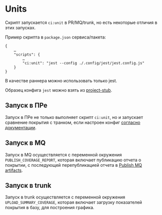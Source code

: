 # Units 

Скрипт запускается  `ci:unit` в PR/MQ/trunk, но есть некоторые отличия в этих запусках.

Пример скрипта в `package.json` сервиса/пакета:
```
{
    …
    "scripts": {
        …
        "ci:unit": "jest --config ./.config/jest/jest.config.js"
    }
}
```
В качестве раннера можно использовать только jest.

Образец конфига `jest` можно взять из [project-stub](../../services/stub/.config/jest/jest.config.js).

## Запуск в ПРе

Запуск в ПРе не только выполняет скрипт `ci:unit`, но и запускает сравнение покрытия с транком, если настроен конфиг [согласно документации](../how-to/coverage/unit.md).

## Запуск в MQ

Запуск в MQ осуществляется с переменной окружения `PUBLISH_COVERAGE_REPORT`, которая включает публикацию отчета о покрытии, с последующей перепубликацией отчета в [Publish MQ artifacts](./publish-mq-artifacts.md).

## Запуск в trunk

Запуск в trunk осуществляется с переменной окружения `UPLOAD_SUMMARY_COVERAGE`, которая включает загрузку показателей покрытия в базу, для построения графика.
